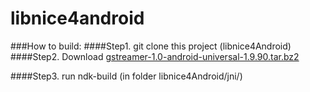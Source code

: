 # libnice4android

###How to build:
####Step1. git clone this project (libnice4Android)
####Step2. Download [gstreamer-1.0-android-universal-1.9.90.tar.bz2](https://gstreamer.freedesktop.org/data/pkg/android/1.9.90/gstreamer-1.0-android-universal-1.9.90.tar.bz2)

####Step3. run ndk-build (in folder libnice4Android/jni/)
